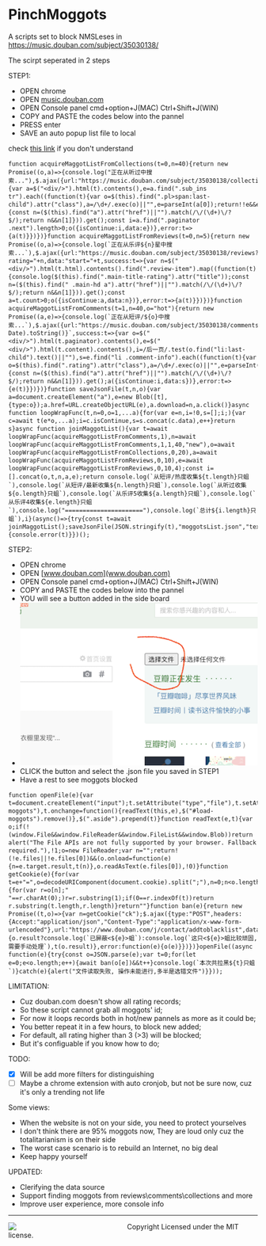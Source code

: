 # PinchMoggots
A scripts set to block NMSLeses in https://music.douban.com/subject/35030138/

The scirpt seperated in 2 steps


STEP1:
  - OPEN chrome 
  - OPEN [music.douban.com](music.douban.com)
  - OPEN Console panel cmd+option+J(MAC) Ctrl+Shift+J(WIN)
  - COPY and PASTE the codes below into the pannel
  - PRESS enter
  - SAVE an auto popup list file to local

check [this link](https://github.com/CN-Chrome-DevTools/CN-Chrome-DevTools/blob/master/md/Reference/shortcuts.md) if you don't understand

```
function acquireMaggotListFromCollections(t=0,n=40){return new Promise((o,a)=>{console.log("正在从听过中搜索..."),$.ajax({url:"https://music.douban.com/subject/35030138/collections",data:"start="+t,success:t=>{var a=$("<div/>").html(t).contents(),e=a.find(".sub_ins tr").each((function(t){var o=$(this).find(".pl>span:last-child").attr("class"),a=/\d+/.exec(o)||"",e=parseInt(a[0]);return!!e&&e>=n})).map((function(t){const n=($(this).find("a").attr("href")||"").match(/\/(\d+)\/?$/);return n&&n[1]})).get();const i=a.find(".paginator .next").length>0;o({isContinue:i,data:e})},error:t=>{a(t)}})})}function acquireMaggotListFromReviews(t=0,n=5){return new Promise((o,a)=>{console.log(`正在从乐评${n}星中搜索...`),$.ajax({url:"https://music.douban.com/subject/35030138/reviews?rating="+n,data:"start="+t,success:t=>{var n=$("<div/>").html(t.html).contents().find(".review-item").map((function(t){console.log($(this).find(".main-title-rating").attr("title"));const n=($(this).find(" .main-hd a").attr("href")||"").match(/\/(\d+)\/?$/);return n&&n[1]})).get();const a=t.count>0;o({isContinue:a,data:n})},error:t=>{a(t)}})})}function acquireMaggotListFromComments(t=1,n=40,o="hot"){return new Promise((a,e)=>{console.log(`正在从短评/${o}中搜索...`),$.ajax({url:"https://music.douban.com/subject/35030138/comments/"+o,data:`p=${t}&_=${(new Date).toString()}`,success:t=>{var o=$("<div/>").html(t.paginator).contents(),e=$("<div/>").html(t.content).contents(),i=/后一页/.test(o.find("li:last-child").text()||""),s=e.find("li .comment-info").each((function(t){var o=$(this).find(".rating").attr("class"),a=/\d+/.exec(o)||"",e=parseInt(a[0]);return!!e&&e>=n})).map((function(t){const n=($(this).find("a").attr("href")||"").match(/\/(\d+)\/?$/);return n&&n[1]})).get();a({isContinue:i,data:s})},error:t=>{e(t)}})})}function saveJsonFile(t,n,o){var a=document.createElement("a"),e=new Blob([t],{type:o});a.href=URL.createObjectURL(e),a.download=n,a.click()}async function loopWrapFunc(t,n=0,o=1,...a){for(var e=n,i=!0,s=[];i;){var c=await t(e*o,...a);i=c.isContinue,s=s.concat(c.data),e++}return s}async function joinMaggotList(){var t=await loopWrapFunc(acquireMaggotListFromComments,1),n=await loopWrapFunc(acquireMaggotListFromComments,1,1,40,"new"),o=await loopWrapFunc(acquireMaggotListFromCollections,0,20),a=await loopWrapFunc(acquireMaggotListFromReviews,0,10),e=await loopWrapFunc(acquireMaggotListFromReviews,0,10,4);const i=[].concat(o,t,n,a,e);return console.log(`从短评/热度收集${t.length}只蛆`),console.log(`从短评/最新收集${n.length}只蛆`),console.log(`从听过收集${o.length}只蛆`),console.log(`从乐评5收集${a.length}只蛆`),console.log(`从乐评4收集${e.length}只蛆`),console.log("======================"),console.log(`总计${i.length}只蛆`),i}(async()=>{try{const t=await joinMaggotList();saveJsonFile(JSON.stringify(t),"moggotsList.json","text/plain")}catch(t){console.error(t)}})();

```


STEP2:
  - OPEN chrome 
  - OPEN [www.douban.com](www.douban.com)
  - OPEN Console panel cmd+option+J(MAC) Ctrl+Shift+J(WIN)
  - COPY and PASTE the codes below into the pannel
  - YOU will see a button added in the side board
  - ![](tip.png)
  - CLICK the button and select the .json file you saved in STEP1
  - Have a rest to see moggots blocked

```
function openFile(e){var t=document.createElement("input");t.setAttribute("type","file"),t.setAttribute("id","load-moggots"),t.onchange=function(){readText(this,e),$("#load-moggots").remove()},$(".aside").prepend(t)}function readText(e,t){var o;if(!(window.File&&window.FileReader&&window.FileList&&window.Blob))return alert("The File APIs are not fully supported by your browser. Fallback required."),!1;o=new FileReader;var n="";return!(!e.files||!e.files[0])&&(o.onload=function(e){n=e.target.result,t(n)},o.readAsText(e.files[0]),!0)}function getCookie(e){for(var t=e+"=",o=decodeURIComponent(document.cookie).split(";"),n=0;n<o.length;n++){for(var r=o[n];" "==r.charAt(0);)r=r.substring(1);if(0==r.indexOf(t))return r.substring(t.length,r.length)}return""}function ban(e){return new Promise((t,o)=>{var n=getCookie("ck");$.ajax({type:"POST",headers:{Accept:"application/json","Content-Type":"application/x-www-form-urlencoded"},url:"https://www.douban.com/j/contact/addtoblacklist",data:`people=${e}&ck=${n}`,success:function(o){o.result?console.log(`已屏蔽<${e}>蛆`):console.log(`这只<${e}>蛆比较顽固,需要手动处理`),t(o.result)},error:function(e){o(e)}})})}openFile((async function(e){try{const o=JSON.parse(e);var t=0;for(let e=0;e<o.length;e++){await ban(o[e])&&t++}console.log(`本次共拉黑${t}只蛆`)}catch(e){alert("文件读取失败, 操作未能进行,多半是选错文件")}}));
```


LIMITATION: 

- Cuz douban.com doesn't show all rating records;
- So these script cannot grab all moggots' id;
- For now it loops records both in hot/new pannels as more as it could be;
- You better repeat it in a few hours, to block new added;
- For default, all rating higher than 3 (>3) will be blocked;
- But it's configuable if you know how to do;


TODO:
- [X] Will be add more filters for distinguishing
- [ ] Maybe a chrome extension with auto cronjob, but not be sure now, cuz it's only a trending not life

Some views:
- When the website is not on your side, you need to protect yourselves
- I don't think there are 95% moggots now, They are loud only cuz the totalitarianism is on their side
- The worst case scenario is to rebuild an Internet, no big deal
- Keep happy yourself
 
UPDATED:
- Clerifying the data source
- Support finding moggots from reviews\comments\collections and more
- Improve user experience, more console info

--------

<a href="https://www.patreon.com/user/TakehisaYumeji">
  <img src="https://www.buymeacoffee.com/assets/img/logo-bmc.svg" align="left" width="240" >
</a>


Copyright
Licensed under the MIT license.
